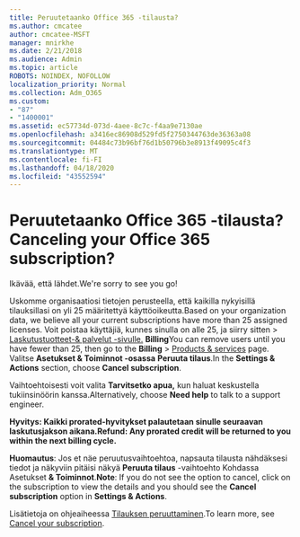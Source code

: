 ```yaml
---
title: Peruutetaanko Office 365 -tilausta?
ms.author: cmcatee
author: cmcatee-MSFT
manager: mnirkhe
ms.date: 2/21/2018
ms.audience: Admin
ms.topic: article
ROBOTS: NOINDEX, NOFOLLOW
localization_priority: Normal
ms.collection: Adm_O365
ms.custom:
- "87"
- "1400001"
ms.assetid: ec57734d-073d-4aee-8c7c-f4aa9e7130ae
ms.openlocfilehash: a3416ec86908d529fd5f2750344763de36363a08
ms.sourcegitcommit: 04484c73b96bf76d1b50796b3e8913f49095c4f3
ms.translationtype: MT
ms.contentlocale: fi-FI
ms.lasthandoff: 04/18/2020
ms.locfileid: "43552594"
---
```

# <a name="canceling-your-office-365-subscription"></a><span data-ttu-id="938a6-102">Peruutetaanko Office 365 -tilausta?</span><span class="sxs-lookup"><span data-stu-id="938a6-102">Canceling your Office 365 subscription?</span></span>

<span data-ttu-id="938a6-103">Ikävää, että lähdet.</span><span class="sxs-lookup"><span data-stu-id="938a6-103">We're sorry to see you go!</span></span>
  
<span data-ttu-id="938a6-104">Uskomme organisaatiosi tietojen perusteella, että kaikilla nykyisillä tilauksillasi on yli 25 määritettyä käyttöoikeutta.</span><span class="sxs-lookup"><span data-stu-id="938a6-104">Based on your organization data, we believe all your current subscriptions have more than 25 assigned licenses.</span></span> <span data-ttu-id="938a6-105">Voit poistaa käyttäjiä, kunnes sinulla on alle 25, ja siirry sitten \> [Laskutustuotteet-& palvelut -sivulle.](https://go.microsoft.com/fwlink/p/?linkid=842054) **Billing**</span><span class="sxs-lookup"><span data-stu-id="938a6-105">You can remove users until you have fewer than 25, then go to the **Billing** \> [Products & services](https://go.microsoft.com/fwlink/p/?linkid=842054) page.</span></span> <span data-ttu-id="938a6-106">Valitse **Asetukset & Toiminnot -osassa** **Peruuta tilaus**.</span><span class="sxs-lookup"><span data-stu-id="938a6-106">In the **Settings & Actions** section, choose **Cancel subscription**.</span></span>
  
<span data-ttu-id="938a6-107">Vaihtoehtoisesti voit valita **Tarvitsetko apua,** kun haluat keskustella tukiinsinöörin kanssa.</span><span class="sxs-lookup"><span data-stu-id="938a6-107">Alternatively, choose **Need help** to talk to a support engineer.</span></span>
  
<span data-ttu-id="938a6-108">**Hyvitys: Kaikki prorated-hyvitykset palautetaan sinulle seuraavan laskutusjakson aikana.**</span><span class="sxs-lookup"><span data-stu-id="938a6-108">**Refund: Any prorated credit will be returned to you within the next billing cycle.**</span></span> 

<span data-ttu-id="938a6-109">**Huomautus**: Jos et näe peruutusvaihtoehtoa, napsauta tilausta nähdäksesi tiedot ja näkyviin pitäisi näkyä **Peruuta tilaus** -vaihtoehto Kohdassa Asetukset **& Toiminnot**.</span><span class="sxs-lookup"><span data-stu-id="938a6-109">**Note**: If you do not see the option to cancel, click on the subscription to view the details and you should see the **Cancel subscription** option in **Settings & Actions**.</span></span> 

<span data-ttu-id="938a6-110">Lisätietoja on ohjeaiheessa [Tilauksen peruuttaminen](https://docs.microsoft.com/office365/admin/subscriptions-and-billing/cancel-your-subscription).</span><span class="sxs-lookup"><span data-stu-id="938a6-110">To learn more, see [Cancel your subscription](https://docs.microsoft.com/office365/admin/subscriptions-and-billing/cancel-your-subscription).</span></span>
